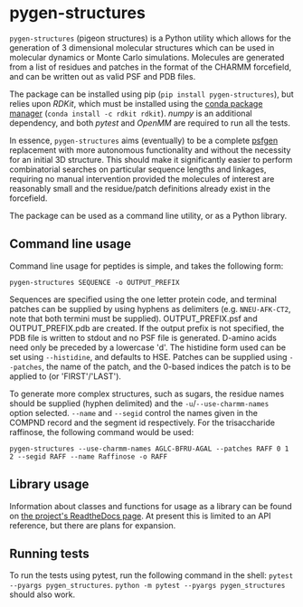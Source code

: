 # pygen-structures

`pygen-structures` (pigeon structures) is a Python utility which allows for the generation of 3 dimensional molecular structures which can be used in molecular dynamics or Monte Carlo simulations. Molecules are generated from a list of residues and patches in the format of the CHARMM forcefield, and can be written out as valid PSF and PDB files.

The package can be installed using pip (`pip install pygen-structures`), but relies upon _RDKit_, which must be installed using the [conda package manager](https://docs.conda.io/projects/conda/en/latest/) (`conda install -c rdkit rdkit`). _numpy_ is an additional dependency, and both _pytest_ and _OpenMM_ are required to run all the tests.

In essence, `pygen-structures` aims (eventually) to be a complete [psfgen](https://www.ks.uiuc.edu/Research/vmd/plugins/psfgen/) replacement with more autonomous functionality and without the necessity for an initial 3D structure. This should make it significantly easier to perform combinatorial searches on particular sequence lengths and linkages, requiring no manual intervention provided the molecules of interest are reasonably small and the residue/patch definitions already exist in the forcefield.

The package can be used as a command line utility, or as a Python library.

## Command line usage

Command line usage for peptides is simple, and takes the following form:

```
pygen-structures SEQUENCE -o OUTPUT_PREFIX
```

Sequences are specified using the one letter protein code, and terminal patches can be supplied by using hyphens as delimiters (e.g. `NNEU-AFK-CT2`, note that both termini must be supplied). OUTPUT_PREFIX.psf and OUTPUT_PREFIX.pdb are created. If the output prefix is not specified, the PDB file is written to stdout and no PSF file is generated. D-amino acids need only be preceded by a lowercase 'd'. The histidine form used can be set using `--histidine`, and defaults to HSE. Patches can be supplied using `--patches`, the name of the patch, and the 0-based indices the patch is to be applied to (or 'FIRST'/'LAST').

To generate more complex structures, such as sugars, the residue names should be supplied (hyphen delimited) and the `-u`/`--use-charmm-names` option selected. `--name` and `--segid` control the names given in the COMPND record and the segment id respectively. For the trisaccharide raffinose, the following command would be used:

```
pygen-structures --use-charmm-names AGLC-BFRU-AGAL --patches RAFF 0 1 2 --segid RAFF --name Raffinose -o RAFF
```

## Library usage

Information about classes and functions for usage as a library can be found on [the project's ReadtheDocs page](https://pygen-structures.readthedocs.io/en/latest/). At present this is limited to an API reference, but there are plans for expansion.

## Running tests

To run the tests using pytest, run the following command in the shell: `pytest --pyargs pygen_structures`. `python -m pytest --pyargs pygen_structures` should also work.
